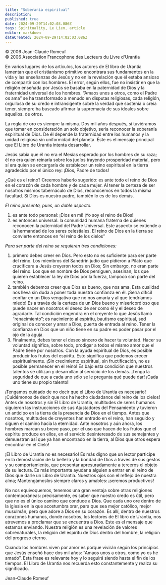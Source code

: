 ```yaml
---
title: "Soberanía espiritual"
description: 
published: true
date: 2024-09-29T14:02:03.086Z
tags: Spirituality, Le Lien, article
editor: markdown
dateCreated: 2024-09-29T14:02:03.086Z
---
```


<p class="v-card tema v-sheet--gris claro aclarar-3 px-2">© 2006 Jean-Claude Romeuf<br>© 2006 Association Francophone des Lecteurs du Livre d'Urantia</p>


En varios lugares de los artículos, los autores de El libro de Urantia lamentan que el cristianismo primitivo encontrara sus fundamentos en la vida y las enseñanzas de Jesús y no en la revelación que él estaba ansioso de compartir con los hombres. El error, según ellos, fue no insistir en que la religión enseñada por Jesús se basaba en la paternidad de Dios y la fraternidad universal de los hombres. “Amaos unos a otros, como el Padre os ama” se ha transformado a menudo en disputas religiosas, cada religión, orgullosa de su credo e intransigente sobre la verdad que sostenía o creía tener, siempre ha buscado afirmar la supremacía de sus ideales sobre aquellos. de otros.

La regla de oro es siempre la misma. Dos mil años después, si tuviéramos que tomar en consideración un solo objetivo, sería reconocer la soberanía espiritual de Dios. De él depende la fraternidad entre los humanos y la unidad religiosa sin uniformidad del planeta. Éste es el mensaje principal que El Libro de Urantia intenta desarrollar.

Jesús sabía que él no era el Mesías esperado por los hombres de su raza; él no era quien reinaría sobre los judíos trayendo prosperidad material, pero sí era quien se encargaría de establecer un reino espiritual en la tierra agradecido por el único rey: ¡Dios, Padre de todos!

¿Qué es el reino? Creemos haberlo sugerido: es ante todo el reino de Dios en el corazón de cada hombre y de cada mujer. Al tener la certeza de ser nosotros mismos tabernáculo de Dios, reconocemos en todos la misma facultad. Si Dios es nuestro padre, también lo es de los demás.

_El reino presenta, pues, un doble aspecto:_
1. es ante todo personal: ¡Dios en mí! ¡Yo soy el reino de Dios!
2. es entonces universal: la comunidad humana fraterna de quienes reconocen la paternidad del Padre Universal. Este aspecto se extiende a la hermandad de los seres celestiales. El reino de Dios en la tierra se convierte entonces en “el reino de los cielos”

_Para ser parte del reino se requieren tres condiciones:_
1. primero debes creer en Dios. Pero esto no es suficiente para ser parte del reino. Los miembros del Sanedrín judío que pidieron a Pilato que crucificara a Jesús creyeron todos en Dios; Sin embargo, no eran parte del reino. Los que en nombre de Dios persiguen, asesinan, los que quieren establecer la ley de Dios por la fuerza, tampoco son parte del reino.
2. también debemos creer que Dios es bueno, que nos ama. Esta cualidad nos lleva sin duda a poner toda nuestra confianza en él. ¡Sería difícil confiar en un Dios vengativo que no nos amaría y al que tendríamos miedo! Es a través de la certeza de un Dios bueno y misericordioso que puede nacer en nosotros el deseo de ser como él y el deseo de agradarle. Tal condición engendra en el creyente lo que Jesús llamó “renacimiento”; es nacimiento al espíritu, bautismo espiritual, sed original de conocer y amar a Dios, puerta de entrada al reino. Tener la confianza en Dios que un niño tiene en su padre es poder pasar por el ojo de la aguja.
3. Finalmente, debes tener el deseo sincero de hacer tu voluntad. Hacer su voluntad significa, sobre todo, prodigar a todos el mismo amor que el Padre tiene por nosotros. Con la ayuda espiritual de Dios, es posible producir los frutos del espíritu. Esto significa que podemos crecer espiritualmente. ¡Sin crecimiento espiritual, sin fructificación, no es posible permanecer en el reino! Es bajo esta condición que nuestros talentos se utilizan y desarrollan al servicio de los demás. ¡Tenga la seguridad de que a cada uno sólo se le pregunta qué puede dar! ¡Cada uno tiene su propio talento!

¡Tengamos cuidado de no decir que el Libro de Urantia es necesario! ¡Cuidémonos de decir que nos ha hecho ciudadanos del reino de los cielos! Antes de nosotros y sin El Libro de Urantia, multitudes de seres humanos siguieron las instrucciones de sus Ajustadores del Pensamiento y tuvieron un anticipo en la tierra de la presencia de Dios en el tiempo. Antes que nosotros, multitudes de creyentes han entrado en el reino, han seguido y siguen el camino hacia la eternidad. Ante nosotros y aún ahora, los hombres marcan su breve paso, por el uso que hacen de los frutos que el espíritu produce en ellos, en el servicio desinteresado de sus semejantes y demuestran así que ya han encontrado en la tierra, al Dios que otros espera encontrar en el Cielo!

¡El Libro de Urantia no es necesario! Es más digno que un lector participe en la demostración de la belleza y la bondad de Dios a través de sus gestos y su comportamiento, que presentar apresuradamente a terceros el objeto de su lectura. Es más importante ayudar a alguien a entrar en el reino de Dios que darle un Libro de Urantia. Nuestros ojos son el reflejo de nuestra alma; Mantengámoslos siempre claros y amables: ¡seremos productivos!

No nos equivoquemos, tenemos una gran ventaja sobre otras religiones contemporáneas: precisamente, es saber que nuestro credo es útil, pero que no es el único camino que conduce a Dios. Que cada uno ore dentro de la iglesia en la que acostumbra orar, para que sea mejor católico, mejor musulmán, pero que adore a Dios en su corazón. Es allí, dentro de nuestros corazones humanos, donde nosotros, los lectores de El libro de Urantia, nos atrevemos a proclamar que se encuentra a Dios. Este es el mensaje que estamos enviando. Nuestra religión es una revelación de valores sobrenaturales, la religión del espíritu de Dios dentro del hombre, la religión del progreso eterno.

Cuando los hombres viven por amor es porque vivirán según los principios que Jesús enseñó hace dos mil años: “Amaos unos a otros, como yo os he amado”. Esta frase es relevante hoy y lo seguirá siendo hasta el fin de los tiempos. El Libro de Urantia nos recuerda esto constantemente y realza su significado.

Jean-Claude Romeuf


